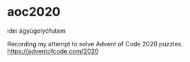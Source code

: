 # aoc2020
idei ágyúgolyófutam

Recording my attempt to solve Advent of Code 2020 puzzles.
https://adventofcode.com/2020
